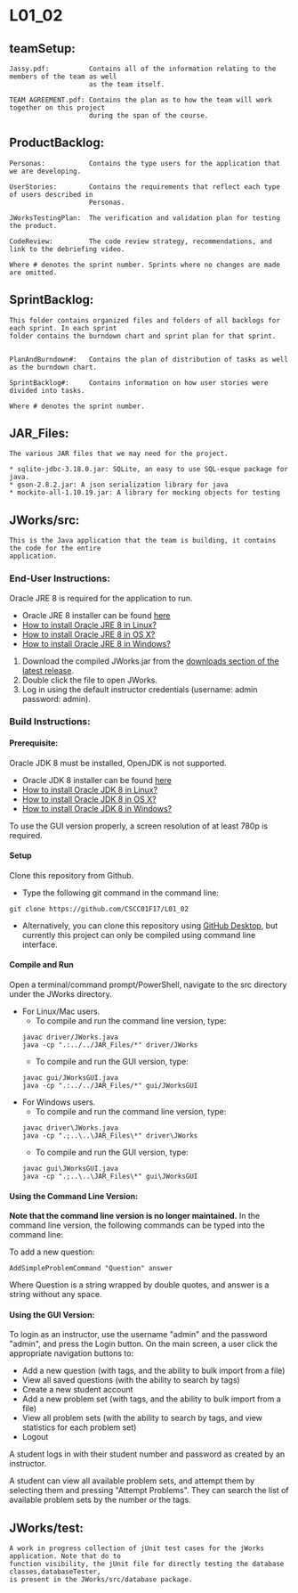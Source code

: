 # L01_02

## teamSetup:
 
    Jassy.pdf:          Contains all of the information relating to the members of the team as well
                        as the team itself.
                        
    TEAM AGREEMENT.pdf: Contains the plan as to how the team will work together on this project
                        during the span of the course.

## ProductBacklog:
    
    Personas:           Contains the type users for the application that we are developing.

    UserStories:        Contains the requirements that reflect each type of users described in 
                        Personas.

	JWorksTestingPlan:  The verification and validation plan for testing the product.

	CodeReview:         The code review strategy, recommendations, and link to the debriefing video.

    Where # denotes the sprint number. Sprints where no changes are made are omitted.
                        
## SprintBacklog:

    This folder contains organized files and folders of all backlogs for each sprint. In each sprint
	folder contains the burndown chart and sprint plan for that sprint.


    PlanAndBurndown#:   Contains the plan of distribution of tasks as well as the burndown chart.
    
    SprintBacklog#:     Contains information on how user stories were divided into tasks.

    Where # denotes the sprint number.


## JAR_Files:

    The various JAR files that we may need for the project.

    * sqlite-jdbc-3.18.0.jar: SQLite, an easy to use SQL-esque package for java.
	* gson-2.8.2.jar: A json serialization library for java
	* mockito-all-1.10.19.jar: A library for mocking objects for testing

## JWorks/src:              
    
    This is the Java application that the team is building, it contains the code for the entire 
    application.

### End-User Instructions:
Oracle JRE 8 is required for the application to run.
* Oracle JRE 8 installer can be found [here](http://www.oracle.com/technetwork/java/javase/downloads/jre8-downloads-2133155.html) 
* [How to install Oracle JRE 8 in Linux?](https://docs.oracle.com/javase/8/docs/technotes/guides/install/linux_jre.html)
* [How to install Oracle JRE 8 in OS X?](https://docs.oracle.com/javase/8/docs/technotes/guides/install/mac_jre.html)
* [How to install Oracle JRE 8 in Windows?](https://docs.oracle.com/javase/8/docs/technotes/guides/install/windows_jre_install.html)

1. Download the compiled JWorks.jar from the [downloads section of the latest release](https://github.com/CSCC01F17/L01_02/releases/latest).
2. Double click the file to open JWorks.
3. Log in using the default instructor credentials (username: admin password: admin).
    
### Build Instructions: 

#### Prerequisite:
Oracle JDK 8 must be installed, OpenJDK is not supported.
* Oracle JDK 8 installer can be found [here](http://www.oracle.com/technetwork/java/javase/downloads/jdk8-downloads-2133151.html) 
* [How to install Oracle JDK 8 in Linux?](https://docs.oracle.com/javase/8/docs/technotes/guides/install/linux_jdk.html)
* [How to install Oracle JDK 8 in OS X?](https://docs.oracle.com/javase/8/docs/technotes/guides/install/mac_jdk.html)
* [How to install Oracle JDK 8 in Windows?](https://docs.oracle.com/javase/8/docs/technotes/guides/install/windows_jdk_install.html)

To use the GUI version properly, a screen resolution of at least 780p is required.

#### Setup
Clone this repository from Github.
* Type the following git command in the command line:
```
git clone https://github.com/CSCC01F17/L01_02
```
* Alternatively, you can clone this repository using [GitHub Desktop](https://desktop.github.com/), but currently this project can only be compiled using command line interface.

#### Compile and Run
Open a terminal/command prompt/PowerShell, navigate to the src directory under the JWorks directory.

* For Linux/Mac users.
    * To compile and run the command line version, type:
	```
	javac driver/JWorks.java
	java -cp ".:../../JAR_Files/*" driver/JWorks
	```
	* To compile and run the GUI version, type:
	```
	javac gui/JWorksGUI.java
	java -cp ".:../../JAR_Files/*" gui/JWorksGUI
	```
* For Windows users.
	* To compile and run the command line version, type:
	```
	javac driver\JWorks.java
	java -cp ".;..\..\JAR_Files\*" driver\JWorks
	```
	* To compile and run the GUI version, type:
	```
	javac gui\JWorksGUI.java
	java -cp ".;..\..\JAR_Files\*" gui\JWorksGUI
	```	

#### Using the Command Line Version:

**Note that the command line version is no longer maintained.**
In the command line version, the following commands can be typed into the command line:

To add a new question:

```
AddSimpleProblemCommand "Question" answer
```

Where Question is a string wrapped by double quotes, and answer is a string without any space.


#### Using the GUI Version:
To login as an instructor, use the username "admin" and the password "admin", and press the Login button.
On the main screen, a user click the appropriate navigation buttons to:

- Add a new question (with tags, and the ability to bulk import from a file)
- View all saved questions (with the ability to search by tags)
- Create a new student account
- Add a new problem set (with tags, and the ability to bulk import from a file)
- View all problem sets (with the ability to search by tags, and view statistics for each problem set)
- Logout

A student logs in with their student number and password as created by an instructor.

A student can view all available problem sets, and attempt them by selecting them and pressing "Attempt Problems". They can search the list of available problem sets by the number or the tags.

## JWorks/test:              
    
    A work in progress collection of jUnit test cases for the jWorks application. Note that do to
    function visibility, the jUnit file for directly testing the database classes,databaseTester,
    is present in the JWorks/src/database package.

